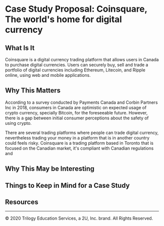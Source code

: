 # Case Study Proposal: Coinsquare, The world's home for digital currency

## What Is It

Coinsquare is a digital currency trading platform that allows users in Canada to purchase digital currencies. Users can securely buy, sell and trade a portfolio of digital currencies including Ethereum, Litecoin, and Ripple online, using web and mobile applications.

## Why This Matters

According to a survey conducted by Payments Canada and Corbin Partners Inc in 2018, consumers in Canada are optimistic on expected usage of crypto currency, specially Bitcoin, for the foreseeable future. However, there is a gap between initial consumer perceptions about the safety of using crypto.

There are several trading platforms where people can trade digital currency, nevertheless trading your money in a platform that is in another country could feels risky. Coinsquare is a trading platform based in Toronto that is focused on the Canadian market, it's compliant with Canadian regulations and

## Why This May be Interesting

## Things to Keep in Mind for a Case Study

## Resources

---
© 2020 Trilogy Education Services, a 2U, Inc. brand. All Rights Reserved.
